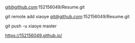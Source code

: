 <!-- 我的远程仓库地址 -->

git@github.com:152156049/Resume.git

<!-- 关联远程仓库 -->

git remote add xiaoye git@github.com:152156049/Resume.git

<!-- 推送到远程仓库 -->

git push -u xiaoye master

 <!-- 我的首页网址 -->

https://152156049.github.io/
